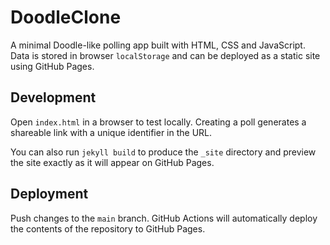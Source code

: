# DoodleClone

A minimal Doodle-like polling app built with HTML, CSS and JavaScript. Data is stored in browser `localStorage` and can be deployed as a static site using GitHub Pages.

## Development

Open `index.html` in a browser to test locally. Creating a poll generates a shareable link with a unique identifier in the URL.

You can also run `jekyll build` to produce the `_site` directory and preview the site exactly as it will appear on GitHub Pages.

## Deployment

Push changes to the `main` branch. GitHub Actions will automatically deploy the contents of the repository to GitHub Pages.
